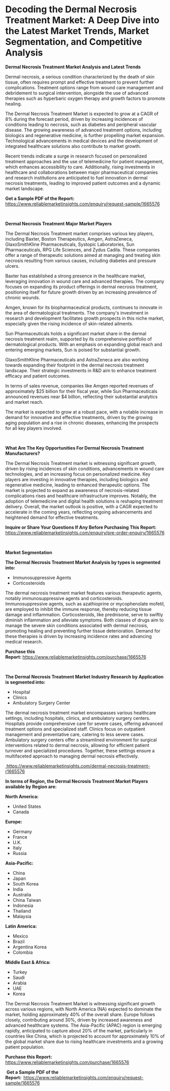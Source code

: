 <p><h1>Decoding the Dermal Necrosis Treatment Market: A Deep Dive into the Latest Market Trends, Market Segmentation, and Competitive Analysis</h1></p><p><strong>Dermal Necrosis Treatment Market Analysis and Latest Trends</strong></p>
<p><p>Dermal necrosis, a serious condition characterized by the death of skin tissue, often requires prompt and effective treatment to prevent further complications. Treatment options range from wound care management and debridement to surgical intervention, alongside the use of advanced therapies such as hyperbaric oxygen therapy and growth factors to promote healing. </p><p>The Dermal Necrosis Treatment Market is expected to grow at a CAGR of 8% during the forecast period, driven by increasing incidences of conditions leading to necrosis, such as diabetes and peripheral vascular disease. The growing awareness of advanced treatment options, including biologics and regenerative medicine, is further propelling market expansion. Technological advancements in medical devices and the development of integrated healthcare solutions also contribute to market growth. </p><p>Recent trends indicate a surge in research focused on personalized treatment approaches and the use of telemedicine for patient management, which enhances accessibility to care. Additionally, rising investments in healthcare and collaborations between major pharmaceutical companies and research institutions are anticipated to fuel innovation in dermal necrosis treatments, leading to improved patient outcomes and a dynamic market landscape.</p></p>
<p><strong>Get a Sample PDF of the Report:&nbsp;</strong> <a href="https://www.reliablemarketinsights.com/enquiry/request-sample/1665576?utm_campaign=3293&utm_medium=2&utm_source=Github&utm_content=ia&utm_term=13042025&utm_id=dermal-necrosis-treatment">https://www.reliablemarketinsights.com/enquiry/request-sample/1665576</a></p>
<p>&nbsp;</p>
<p><strong>Dermal Necrosis Treatment Major Market Players</strong></p>
<p><p>The Dermal Necrosis Treatment market comprises various key players, including Baxter, Boston Therapeutics, Amgen, AstraZeneca, GlaxoSmithKline Pharmaceuticals, Systopic Laboratories, Sun Pharmaceuticals, RPG Life Sciences, and Zydus Cadila. These companies offer a range of therapeutic solutions aimed at managing and treating skin necrosis resulting from various causes, including diabetes and pressure ulcers.</p><p>Baxter has established a strong presence in the healthcare market, leveraging innovation in wound care and advanced therapies. The company focuses on expanding its product offerings in dermal necrosis treatment, positioning itself for future growth driven by an increasing prevalence of chronic wounds.</p><p>Amgen, known for its biopharmaceutical products, continues to innovate in the area of dermatological treatments. The company's investment in research and development facilitates growth prospects in this niche market, especially given the rising incidence of skin-related ailments.</p><p>Sun Pharmaceuticals holds a significant market share in the dermal necrosis treatment realm, supported by its comprehensive portfolio of dermatological products. With an emphasis on expanding global reach and entering emerging markets, Sun is poised for substantial growth.</p><p>GlaxoSmithKline Pharmaceuticals and AstraZeneca are also working towards expanding their footprint in the dermal necrosis treatment landscape. Their strategic investments in R&D aim to enhance treatment efficacy and patient outcomes.</p><p>In terms of sales revenue, companies like Amgen reported revenues of approximately $25 billion for their fiscal year, while Sun Pharmaceuticals announced revenues near $4 billion, reflecting their substantial analytics and market reach.</p><p>The market is expected to grow at a robust pace, with a notable increase in demand for innovative and effective treatments, driven by the growing aging population and a rise in chronic diseases, enhancing the prospects for all key players involved.</p></p>
<p>&nbsp;</p>
<p><strong>What Are The Key Opportunities For Dermal Necrosis Treatment Manufacturers?</strong></p>
<p><p>The Dermal Necrosis Treatment market is witnessing significant growth, driven by rising incidences of skin conditions, advancements in wound care technologies, and an increasing focus on personalized medicine. Key players are investing in innovative therapies, including biologics and regenerative medicine, leading to enhanced therapeutic options. The market is projected to expand as awareness of necrosis-related complications rises and healthcare infrastructure improves. Notably, the adoption of telemedicine and digital health solutions is reshaping treatment delivery. Overall, the market outlook is positive, with a CAGR expected to accelerate in the coming years, reflecting ongoing advancements and heightened demand for effective treatments.</p></p>
<p><strong>Inquire or Share Your Questions If Any Before Purchasing This Report:</strong> <a href="https://www.reliablemarketinsights.com/enquiry/pre-order-enquiry/1665576?utm_campaign=3293&utm_medium=2&utm_source=Github&utm_content=ia&utm_term=13042025&utm_id=dermal-necrosis-treatment">https://www.reliablemarketinsights.com/enquiry/pre-order-enquiry/1665576</a></p>
<p>&nbsp;</p>
<p><strong>Market Segmentation</strong></p>
<p><strong>The Dermal Necrosis Treatment Market Analysis by types is segmented into:</strong></p>
<p><ul><li>Immunosuppressive Agents</li><li>Corticosteroids</li></ul></p>
<p><p>The dermal necrosis treatment market features various therapeutic agents, notably immunosuppressive agents and corticosteroids. Immunosuppressive agents, such as azathioprine or mycophenolate mofetil, are employed to inhibit the immune response, thereby reducing tissue damage and inflammation. Corticosteroids, like prednisone, serve to swiftly diminish inflammation and alleviate symptoms. Both classes of drugs aim to manage the severe skin conditions associated with dermal necrosis, promoting healing and preventing further tissue deterioration. Demand for these therapies is driven by increasing incidence rates and advancing medical research.</p></p>
<p><strong>Purchase this Report:&nbsp;</strong><a href="https://www.reliablemarketinsights.com/purchase/1665576?utm_campaign=3293&utm_medium=2&utm_source=Github&utm_content=ia&utm_term=13042025&utm_id=dermal-necrosis-treatment">https://www.reliablemarketinsights.com/purchase/1665576</a></p>
<p>&nbsp;</p>
<p><strong>The Dermal Necrosis Treatment Market Industry Research by Application is segmented into:</strong></p>
<p><ul><li>Hospital</li><li>Clinics</li><li>Ambulatory Surgery Center</li></ul></p>
<p><p>The dermal necrosis treatment market encompasses various healthcare settings, including hospitals, clinics, and ambulatory surgery centers. Hospitals provide comprehensive care for severe cases, offering advanced treatment options and specialized staff. Clinics focus on outpatient management and preventative care, catering to less severe cases. Ambulatory surgery centers offer a streamlined environment for surgical interventions related to dermal necrosis, allowing for efficient patient turnover and specialized procedures. Together, these settings ensure a multifaceted approach to managing dermal necrosis effectively.</p></p>
<p><a href="https://www.reliablemarketinsights.com/dermal-necrosis-treatment-r1665576?utm_campaign=3293&utm_medium=2&utm_source=Github&utm_content=ia&utm_term=13042025&utm_id=dermal-necrosis-treatment">&nbsp;https://www.reliablemarketinsights.com/dermal-necrosis-treatment-r1665576</a></p>
<p><strong>In terms of Region, the Dermal Necrosis Treatment Market Players available by Region are:</strong></p>
<p>
    <p> <strong> North America: </strong>
        <ul>
            <li>United States</li>
            <li>Canada</li>
        </ul>
        </p> 
    <p> <strong> Europe: </strong>
        <ul>
            <li>Germany</li>
            <li>France</li>
            <li>U.K.</li>
            <li>Italy</li>
            <li>Russia</li>
        </ul>
        </p> 
    <p> <strong> Asia-Pacific: </strong>
        <ul>
            <li>China</li>
            <li>Japan</li>
            <li>South Korea</li>
            <li>India</li>
            <li>Australia</li>
            <li>China Taiwan</li>
            <li>Indonesia</li>
            <li>Thailand</li>
            <li>Malaysia</li>
        </ul>
        </p> 
    <p> <strong> Latin America: </strong>
        <ul>
            <li>Mexico</li>
            <li>Brazil</li>
            <li>Argentina Korea</li>
            <li>Colombia</li>
        </ul>
        </p> 
    <p> <strong> Middle East & Africa: </strong>
        <ul>
            <li>Turkey</li>
            <li>Saudi</li>
            <li>Arabia</li>
            <li>UAE</li>
            <li>Korea</li>
        </ul>
    </p>
    </p>
<p><p>The Dermal Necrosis Treatment Market is witnessing significant growth across various regions, with North America (NA) expected to dominate the market, holding approximately 40% of the overall share. Europe follows closely, contributing around 30%, driven by increased awareness and advanced healthcare systems. The Asia-Pacific (APAC) region is emerging rapidly, anticipated to capture about 20% of the market, particularly in countries like China, which is projected to account for approximately 10% of the global market share due to rising healthcare investments and a growing patient population.</p></p>
<p><strong>Purchase this Report: </strong><a href="https://www.reliablemarketinsights.com/purchase/1665576?utm_campaign=3293&utm_medium=2&utm_source=Github&utm_content=ia&utm_term=13042025&utm_id=dermal-necrosis-treatment">https://www.reliablemarketinsights.com/purchase/1665576</a></p>
<p>&nbsp;<strong>Get a Sample PDF of the Report:&nbsp;&nbsp;</strong><a href="https://www.reliablemarketinsights.com/enquiry/request-sample/1665576?utm_campaign=3293&utm_medium=2&utm_source=Github&utm_content=ia&utm_term=13042025&utm_id=dermal-necrosis-treatment">https://www.reliablemarketinsights.com/enquiry/request-sample/1665576</a></p>
<p><strong></strong></p>
<p><p></p><p></p><p></p></p>
